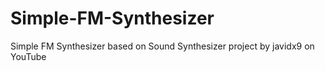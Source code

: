# Simple-FM-Synthesizer
Simple FM Synthesizer based on Sound Synthesizer project by javidx9 on YouTube
